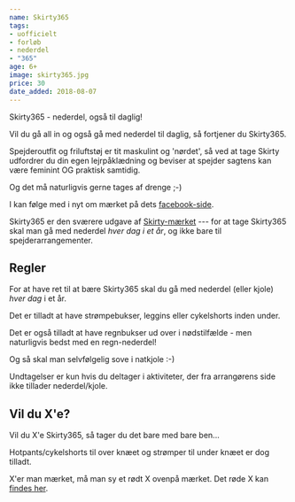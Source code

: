 ```yaml
---
name: Skirty365
tags:
- uofficielt
- forløb
- nederdel
- "365"
age: 6+
image: skirty365.jpg
price: 30
date_added: 2018-08-07
---
```

Skirty365 - nederdel, også til daglig!

Vil du gå all in og også gå med nederdel til daglig, så fortjener du Skirty365.

Spejderoutfit og friluftstøj er tit maskulint og 'nørdet', så ved at tage Skirty udfordrer du din egen lejrpåklædning og beviser at spejder sagtens kan være feminint OG praktisk samtidig.

Og det må naturligvis gerne tages af drenge ;-)

I kan følge med i nyt om mærket på dets [facebook-side](https://www.facebook.com/nederdel).

Skirty365 er den sværere udgave af [Skirty-mærket](/m/skirty/) --- for at tage Skirty365 skal man gå med nederdel *hver dag i et år*, og ikke bare til spejderarrangementer.

## Regler

For at have ret til at bære Skirty365 skal du gå med nederdel (eller kjole) *hver dag* i et år.

Det er tilladt at have strømpebukser, leggins eller cykelshorts inden under.

Det er også tilladt at have regnbukser ud over i nødstilfælde - men naturligvis bedst med en regn-nederdel!

Og så skal man selvfølgelig sove i natkjole :-)

Undtagelser er kun hvis du deltager i aktiviteter, der fra arrangørens side ikke tillader nederdel/kjole.

## Vil du X'e?

Vil du X'e Skirty365, så tager du det bare med bare ben...

Hotpants/cykelshorts til over knæet og strømper til under knæet er dog tilladt.

X'er man mærket, må man sy et rødt X ovenpå mærket.
Det røde X kan [findes her](/m/dgp-x-maerket).
